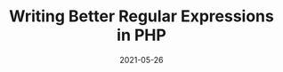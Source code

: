 ---
date: 2021-05-26
publisher: phpwch
tags:
  - php
  - regex
  - readability
target_url: https://php.watch/articles/php-regex-readability
title: Writing Better Regular Expressions in PHP
---